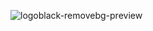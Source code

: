 <p align="center">

![logoblack-removebg-preview](https://github.com/user-attachments/assets/78aeaae2-3ba7-4262-b2a2-1f8c23892a92)

</p>
